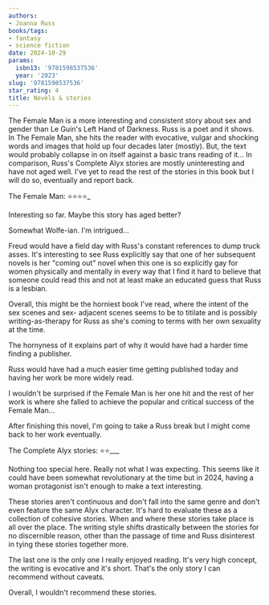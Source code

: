```yaml
---
authors:
- Joanna Russ
books/tags:
- fantasy
- science fiction
date: 2024-10-29
params:
  isbn13: '9781598537536'
  year: '2023'
slug: '9781598537536'
star_rating: 4
title: Novels & stories
---
```


The Female Man is a more interesting and consistent story about sex and gender than Le Guin's Left Hand of Darkness. Russ is a poet and it shows. In The Female Man, she hits the reader with evocative, vulgar and shocking words and images that hold up four decades later (mostly). But, the text would probably collapse in on itself against a basic trans reading of it... In comparison, Russ's Complete Alyx stories are mostly uninteresting and have not aged well. I've yet to read the rest of the stories in this book but I will do so, eventually and report back.


<!--more-->

The Female Man: ⭐⭐⭐⭐_

Interesting so far. Maybe this story has aged better?

Somewhat Wolfe-ian. I'm intrigued...

Freud would have a field day with Russ's constant references to dump truck asses. It's interesting to see Russ explicitly say that one of her subsequent novels is her "coming out" novel when this one is so explicitly gay for women physically and mentally in every way that I find it hard to believe that someone could read this and not at least make an educated guess that Russ is a lesbian.

Overall, this might be the horniest book I've read, where the intent of the sex scenes and sex- adjacent scenes seems to be to titilate and is possibly writing-as-therapy for Russ as she's coming to terms with her own sexuality at the time.

The hornyness of it explains part of why it would have had a harder time finding a publisher.

Russ would have had a much easier time getting published today and having her work be more widely read.

I wouldn't be surprised if the Female Man is her one hit and the rest of her work is where she falled to achieve the popular and critical success of the Female Man...

After finishing this novel,  I'm going to take a Russ break but I might come back to her work eventually. 


The Complete Alyx stories: ⭐⭐___

Nothing too special here. Really not what I was expecting. This seems like it could have been somewhat revolutionary at the time but in 2024, having a woman protagonist isn't enough to make a text interesting.

These stories aren't continuous and don't fall into the same genre and don't even feature the same Alyx character. It's hard to evaluate these as a collection of cohesive stories. When and where these stories take place is all over the place. The writing style shifts drastically between the stories for no discernible reason, other than the passage of time and Russ disinterest in tying these stories together more.

The last one is the only one I really enjoyed reading. It's very high concept, the writing is evocative and it's short. That's the only story I can recommend without caveats.

Overall, I wouldn't recommend these stories.